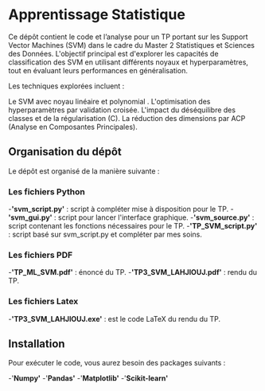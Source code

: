 # Apprentissage Statistique

Ce dépôt contient le code et l’analyse pour un TP portant sur les Support Vector Machines (SVM) dans le cadre du Master 2 Statistiques et Sciences des Données. L'objectif principal est d'explorer les capacités de classification des SVM en utilisant différents noyaux et hyperparamètres, tout en évaluant leurs performances en généralisation.

Les techniques explorées incluent :

Le SVM avec noyau linéaire et polynomial .
L'optimisation des hyperparamètres par validation croisée.
L'impact du déséquilibre des classes et de la régularisation (C).
La réduction des dimensions par ACP (Analyse en Composantes Principales).

## Organisation du dépôt

Le dépôt est organisé de la manière suivante :

### Les fichiers Python
-**'svm_script.py'** : script à compléter mise à disposition pour le TP.
-**'svm_gui.py'** : script pour lancer l'interface graphique.
-**'svm_source.py'** : script contenant les fonctions nécessaires pour le TP.
-**'TP_SVM_script.py'** : script basé sur svm_script.py et compléter par mes soins.

### Les fichiers PDF
-**'TP_ML_SVM.pdf'** : énoncé du TP.
-**'TP3_SVM_LAHJIOUJ.pdf'** : rendu du TP.

### Les fichiers Latex

-**'TP3_SVM_LAHJIOUJ.exe'** : est le code LaTeX du rendu du TP.


## Installation

Pour exécuter le code, vous aurez besoin des packages suivants :

-'**Numpy'**
-'**Pandas'**
-'**Matplotlib'**
-'**Scikit-learn'**


